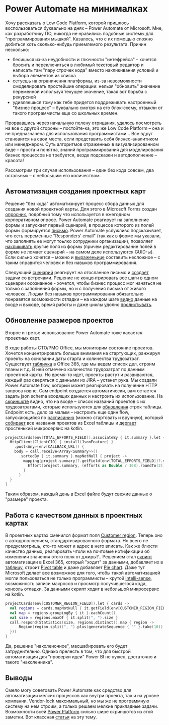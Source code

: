 # Power Automate на минималках

Хочу рассказать о Low Code Platform, которой пришлось воспользоваться буквально на днях – Power Automate от Microsoft. Мне, как разработчику ПО, никогда не нравились подобные системы для "программирования мышкой". Казалось, что с их помощью сложно добиться хоть сколько-нибудь приемлемого результата. Причин несколько:
* бесишься из-за неудобности и глючности "интефрейса" – хочется бросить и переключиться в любимый текстовый редактор и написать там "пару строчек кода" вместо накликивания условий и выбора элементов из списка
* сетуешь на ограничения платформы, из-за невозможности смоделировать простейшие операции: нельзя "обновить" значение переменной используя текущее значение, такая вот борьба с рекурсией
* удивляешься тому как тебе придется поддреживать настроенный "бизнес процесс" – буквально смотря на его блок-схему, отвыкли от такого программисты еще со школьных времен.

Прорвавшись через начальную пелену отрицания, удалось посмотреть на все с другой стороны – постойте-ка, это же Low Code Platform – она и не предназначена для использования программистами... Все вдруг становится на свои места, если представить себя бизнес-аналитиком или менеджером. Суть алгоритмов отраженных в визуализированном виде – проста и понятна, знаний программирования для моделирования бизнес процессов не требуется, везде подсказки и автодополнение – красота!

Рассмотрим три случая использования – один без кода совсем, два остальных – с небольшим его количеством.

## Автоматизация создания проектных карт
Решение "без кода" автоматизирует процесс сбора данных для создания новой проектной карты. Для этого в Microsoft Forms создан [опросник](https://forms.office.com/Pages/ResponsePage.aspx?id=y5lyFjrnCEylee896o1YNaHtV6z8fXhPi05De-ZazKFUMUNROUU5TUdFWDFUQ0k1VlQzWlE1MTlPOCQlQCN0PWcu), подобный тому что используется в ежегодном корпоративном опросе. Power Automate реагирует на заполнение формы и запускает первый сценарий, в процессе которого из полей формы формируется [письмо](https://itransition.workplace.com/photo/?fbid=1103510536819358&set=gm.710799506254206). Power Automate услужливо подсказывает, что есть переменные "Responders' email" (так как в форме мы указали, что заполнять ее могут тоьлко сотрудники организации), позволяет [накликивать](https://itransition.workplace.com/photo?fbid=1103534786816933&set=pcb.710799506254206) другие поля из формы (причем редактирование полей в форме не ломает сценарий – на самом деле используются GUID-ы). Если сильно хочется – можно и [выраженьице](https://itransition.workplace.com/photo?fbid=1103532503483828&set=pcb.710799506254206) составить несложное – с таким справится человек и без навыков программирования.

Следующий [сценарий](https://itransition.workplace.com/photo/?fbid=1103532506817161&set=pcb.710799506254206) реагирует на отосланное письмо и [создает](https://itransition.workplace.com/photo/?fbid=1103532516817160&set=pcb.710799506254206) задачи со встречами. Решение не концентрировать все шаги в одном сценарии осознанное - хочется, чтобы бизнес процесс мог начаться не только с заполнения формы, но и с получения письма от живого человека.
Людям без навыков программирования обязательно понравятся возможности отладки – на каждом шаге [видно](https://itransition.workplace.com/photo?fbid=1103532653483813&set=pcb.710799506254206) данные на входе и выходе, время работы и даже циклы удолно [пролистывать](https://itransition.workplace.com/photo/?fbid=1103532596817152&set=pcb.710799506254206).

## Обновление размеров проектов
Второе и третье использование Power Automate тоже касается проектных карт.

В ходе работы CTO/PMO Office, мы мониторим состояние проектов. Хочется концентрировать больше внимания на стартующих, ранжируя проекты на основании даты старта и количества трудозатрат. Существует [табличка](https://itransition.workplace.com/photo?fbid=1103532583483820&set=pcb.710799506254206) в Office 365, где мы ведем список дел, строим планы и т.д. В ней отмечено количество трудозатрат по данным проектной карты. Но время-то идет, проекты растут и развиваются, каждый раз сверяться с данными из JIRA – устанет рука.
Мы создали Power Automate flow, который может реагировать на получение HTTP запроса извне. Сам endpoint создается автоматически, вам остается задать json schema входящих данных и настроить их использование. На [скриншоте](https://itransition.workplace.com/photo?fbid=1103532663483812&set=pcb.710799506254206) видно, что на входе – список названий проектов с их трудозатратами, которые используются для [обновления](https://itransition.workplace.com/photo?fbid=1103532673483811&set=pcb.710799506254206) строк таблицы. Endpoint есть, дело за малым – настроить еще один flow, запускающийся по [расписанию](https://itransition.workplace.com/photo?fbid=1103532710150474&set=pcb.710799506254206) (можно стартовать и вручную), который [собирает](https://itransition.workplace.com/photo?fbid=1103532720150473&set=pcb.710799506254206) все названия проектов из Excel таблицы и [дергает](https://itransition.workplace.com/photo?fbid=1103532733483805&set=pcb.710799506254206) простенький микросервис на kotlin.

```kotlin
projectCards(env[TOTAL_EFFORTS_FIELD]).associateBy { it.summary }.let { mapping ->
  HttpClient(ClientCIO) { install(JsonFeature) }
    .post<Any>(env[CALLBACK_URL]) {
    body = call.receive<Array<Summary>>()
      .sortedBy { it.summary }.mapNotNull { project ->
        mapping[project.summary]?.getField(env[TOTAL_EFFORTS_FIELD])?.value?.let { efforts ->
          Effort(project.summary, (efforts as Double / 168).roundTo(2))
        }
      }
  }
}
```

Таким образом, каждый день в Excel файле будут свежие данные о "размере" проекта.

## Работа с качеством данных в проектных картах
В проектных картах сменился формат поля [Customer region](https://wiki.itransition.com/pages/viewpage.action?pageId=232592079#id-Каталогатрибутовдляпроектныхкарточек-Customer_region). Теперь оно с автодополнением, стандартизированного формата. Но всего не предусмотришь, кто-то может и адрес в него вписать. Как же блюсти качество данных, реагировать чтоли на почтовые нотификации об изменении значения этого поля от джиры?.. Решением стал [скрипт](https://itransition.workplace.com/photo?fbid=1103532766817135&set=pcb.710799506254206) автоматизации в Excel 365, который "ходит" за данными, добавляет их в [таблицу](https://itransition.workplace.com/photo?fbid=1103532833483795&set=pcb.710799506254206), строит [Pivot table](https://itransition.workplace.com/photo?fbid=1103532776817134&set=pcb.710799506254206) и даже добавляет [Pie chart](https://itransition.workplace.com/photo?fbid=1103532803483798&set=pcb.710799506254206). Даже тут Microsoft делает все возможное для того, чтобы такой автоматизацией могли пользоваться не только программисты – крутой [intelli-sense](https://itransition.workplace.com/photo?fbid=1103532843483794&set=pcb.710799506254206), возможность записи макросов и просмотр получившегося кода, консоль отладки.
За данными скрипт ходит в небольшой микросервис на kotlin.

```kotlin
projectCards(env[CUSTOMER_REGION_FIELD]).let { cards ->
  val regions = cards.mapNotNull { it.getField(env[CUSTOMER_REGION_FIELD])?.value?.toString() }
  val map = regions.groupingBy { it }.eachCount()
  val size = regions.maxOf { it.split(", ").size }
  call.respond(Statistics(size, regions.distinct().map { region ->
      Region(region.split(", ").plus(generateSequence { "" }.take(10)).take(size), map.getValue(region))
  }))
}
```

Да, решение "наколеночное", масшабировать его будет затруднительно. Однако прелесть в том, что для быстрой автоматизации для "проверки идеи" Power BI не нужен, достаточно и такого "наколенника".

## Выводы
Смело могу советовать Power Automate как средство для автоматизации мелких процессов как внутри проекта, так и на уровне компании. Vendor-lock максимальный, но мы же не программную систему на нем строим, а только решаем мелкие прикладные задачи.
Возможности всей [Power Platform](https://powerplatform.microsoft.com/en-us/) сильно шире скриншотов из этой заметки. Вот классная [статья](https://habr.com/ru/post/520926/) на эту тему.